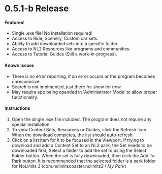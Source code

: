 # 0.5.1-b Release

#### Features!
  - Single .exe file! No installation required!
  - Access to Ride, Scenery, Custom car sets.
  - Ability to add downloaded sets into a specific folder.
  - Access to NL2 Resources like programs and communities.
  - Access to Tutorial Guides (Still a work-in-progress).

#### Known Issues
  - There is no error reporting, if an error occurs or the program becomes unresponsive.
  - Search is not implmented, just there for show for now.
  - May require app being opended in 'Administrator Mode' to allow proper functionality.

#### Instructions
  1. Open the single .exe file included. The program does not require any special installation.
  2. To view Content Sets, Resources or Guides, click the Refresh Icon. When the download completes, the list should auto-refresh.
  3. Click on a list item for it to be focused in the Viewport. If trying to download and add a Content Set to an NL2 park, the Set needs to be downloaded first, Select a folder to add the set to using the Select Folder button. When the set is fully downloaded, then click the Add To Park button. It is recommended that the selected folder is a park folder for NoLimits 2 (com.nolimitscoaster.nolimits2 / *My Park*)
